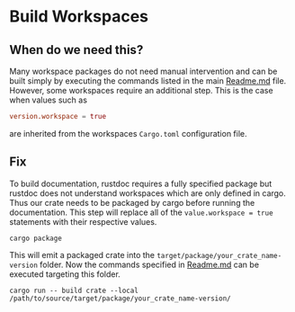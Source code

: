 # Build Workspaces
## When do we need this?
Many workspace packages do not need manual intervention and can be built simply by executing the commands listed in the main [Readme.md](../Readme.md) file.
However, some workspaces require an additional step.
This is the case when values such as 
```toml
version.workspace = true
```
are inherited from the workspaces `Cargo.toml` configuration file.

## Fix
To build documentation, rustdoc requires a fully specified package but rustdoc does not understand workspaces which are only defined in cargo.
Thus our crate needs to be packaged by cargo before running the documentation.
This step will replace all of the `value.workspace = true` statements with their respective values.
```
cargo package
```
This will emit a packaged  crate into the `target/package/your_crate_name-version` folder.
Now the commands specified in [Readme.md](../Readme.md) can be executed targeting this folder.
```
cargo run -- build crate --local /path/to/source/target/package/your_crate_name-version/
```


